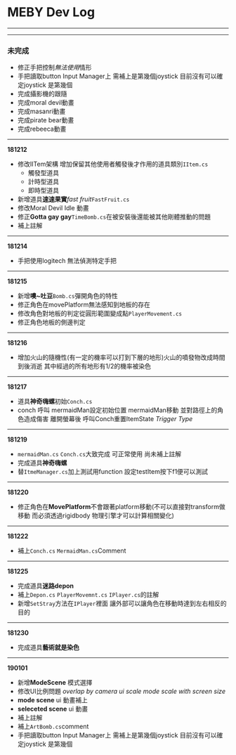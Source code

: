 # MEBY Dev Log
---
---
### 未完成
- 修正手把控制*無法使用*情形
- 手把讀取button Input Manager上 需補上是第幾個joystick 目前沒有可以確定joystick 是第幾個
- 完成攝影機的跟隨
- 完成moral devil動畫
- 完成masanri動畫
- 完成pirate bear動畫
- 完成rebeeca動畫
---
**181212**
- 修改IITem架構 增加保留其他使用者觸發後才作用的道具類別`IItem.cs`
  * 觸發型道具
  * 計時型道具
  * 即時型道具
- 新增道具**速速果實***fast fruit*`FastFruit.cs`
- 修改Moral Devil Idle 動畫
- 修正**Gotta gay gay**`TimeBomb.cs`在被安裝後還能被其他剛體推動的問題
- 補上註解
---
**181214**
- 手把使用logitech 無法偵測特定手把
---
**181215**
- 新增**噢~吐豆**`Bomb.cs`彈開角色的特性
- 修正角色在movePlatform無法感知到地板的存在
- 修改角色對地板的判定從圓形範圍變成點`PlayerMovement.cs`
- 修正角色地板的側邊判定
---
**181216**
- 增加火山的隨機性(有一定的機率可以打到下層的地形)火山的噴發物改成時間到後消逝 其中經過的所有地形有1/2的機率被染色
---
**181217**
- 道具**神奇嗨螺**初始`Conch.cs`
- conch 呼叫 mermaidMan設定初始位置 mermaidMan移動 並對路徑上的角色造成傷害 離開螢幕後 呼叫Conch重置ItemState  *Trigger Type*
---
**181219**
- `mermaidMan.cs` `Conch.cs`大致完成 可正常使用 尚未補上註解
- 完成道具**神奇嗨螺**
- 替`ItmeManager.cs`加上測試用function 設定testItem按下f1便可以測試
---
**181220**
- 修正角色在**MovePlatform**不會跟著platform移動(不可以直接對transform做移動 而必須透過rigidbody 物理引擎才可以計算相關變化)
---
**181222**
- 補上`Conch.cs` `MermaidMan.cs`Comment
---
**181225**
- 完成道具**迷路depon**
- 補上`Depon.cs` `PlayerMovemnt.cs` `IPlayer.cs`的註解
- 新增`SetStray`方法在`IPlayer`裡面 讓外部可以讓角色在移動時達到左右相反的目的
---
**181230**
- 完成道具**藝術就是染色**
---
**190101**
- 新增**ModeScene** 模式選擇
- 修改UI比例問題 *overlap by camera ui scale mode scale with screen size*
- **mode scene** ui 動畫補上
- **seleceted scene** ui 動畫 
- 補上註解
- 補上`ArtBomb.cs`comment
- 手把讀取button Input Manager上 需補上是第幾個joystick 目前沒有可以確定joystick 是第幾個
